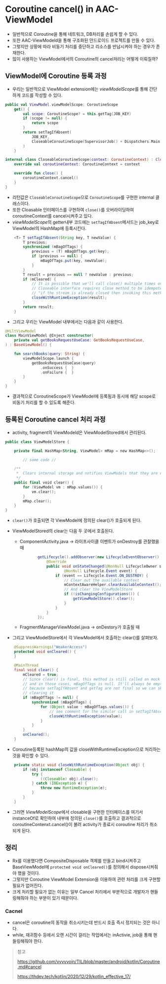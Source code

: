 # Coroutine cancel() in AAC-ViewModel

- 일반적으로 Coroutine을 통해 네트워크, DB처리를 손쉽게 할 수 있다.
- 또한 AAC-ViewModeld을 통해 구조화된 안드로이드 프로젝트를 만들 수 있다.
- 그렇지만 상황에 따라 비동기 처리를 중단하고 리소스를 반납시켜야 하는 경우가 존재한다.
- 많이 사용하는 ViewModel에서의 Coroutine의 cancel처리는 어떻게 이뤄질까?

## ViewModel에 Coroutine 등록 과정

- 우리는 일반적으로 ViewModel extension에는 *viewModelScope*를 통해 간단하게 코드를 작성할 수 있다.

```kotlin
public val ViewModel.viewModelScope: CoroutineScope
    get() {
        val scope: CoroutineScope? = this.getTag(JOB_KEY)
        if (scope != null) {
            return scope
        }
        return setTagIfAbsent(
            JOB_KEY,
            CloseableCoroutineScope(SupervisorJob() + Dispatchers.Main.immediate)
        )
    }

internal class CloseableCoroutineScope(context: CoroutineContext) : Closeable, CoroutineScope {
    override val coroutineContext: CoroutineContext = context

    override fun close() {
        coroutineContext.cancel()
    }
}
```

- 리턴값은 `CloseableCoroutineScope`으로 `CoroutineScope`를 구현한 internal 클래스이다.
- 또한 Cloasable 인터페이스를 구현하여 `close()`를 오버라이딩하여 coroutineContext를 cancel시켜주고 있다.
- *viewModelScope*의 getter내부 코드에는 `setTagIfAbsent`메서드는 job_key로 ViewModel의 HashMap에 등록시킨다.

```java
    <T> T setTagIfAbsent(String key, T newValue) {
        T previous;
        synchronized (mBagOfTags) {
            previous = (T) mBagOfTags.get(key);
            if (previous == null) {
                mBagOfTags.put(key, newValue);
            }
        }
        T result = previous == null ? newValue : previous;
        if (mCleared) {
            // It is possible that we'll call close() multiple times on the same object, but
            // Closeable interface requires close method to be idempotent:
            // "if the stream is already closed then invoking this method has no effect." (c)
            closeWithRuntimeException(result);
        }
        return result;
    }
```

- 그리고 우리는 ViewModel 내부에서는 다음과 같이 사용한다.

```kotlin
@HiltViewModel
class MainViewModel @Inject constructor(
    private val getBooksRequestUseCase: GetBooksRequestUseCase,
) : BaseViewModel() {

    fun searchBooks(query: String) {
        viewModelScope.launch {
            getBooksRequestUseCase(query)
                .onSuccess {  }
                .onFailure {  }
        }
    }
}
```

- 결과적으로 CoroutineScope가 ViewModel에 등록됨과 동시에 해당 scope로 비동기 처리를 할 수 있도록 해준다.

## 등록된 Coroutine cancel 처리 과정

- activity, fragment의 ViewModeld은 ViewModelStored에서 관리된다.

```kotlin
public class ViewModelStore {

    private final HashMap<String, ViewModel> mMap = new HashMap<>();

		// some code //

    /**
     *  Clears internal storage and notifies ViewModels that they are no longer used.
     */
    public final void clear() {
        for (ViewModel vm : mMap.values()) {
            vm.clear();
        }
        mMap.clear();
    }
}
```

- `clear()`가 호출되면 각 ViewModel에 정의된 clear()가 호출되게 된다.

- ViewModelStored의 clear는 다음 두 곳에서 호출된다.

  - ComponentActivity.java -> 라이프사이클 이벤트가 onDestroy를 관찰했을 때

    ```java
            getLifecycle().addObserver(new LifecycleEventObserver() {
                @Override
                public void onStateChanged(@NonNull LifecycleOwner source,
                        @NonNull Lifecycle.Event event) {
                    if (event == Lifecycle.Event.ON_DESTROY) {
                        // Clear out the available context
                        mContextAwareHelper.clearAvailableContext();
                        // And clear the ViewModelStore
                        if (!isChangingConfigurations()) {
                            getViewModelStore().clear();
                        }
                    }
                }
            });
    ```

  - FragmentManagerViewModel.java -> onDestory가 호출될 때

- 그리고 ViewModelStore에서 각 ViewModel에서 호출하는 clear()를 살펴보자.

```java
    @SuppressWarnings("WeakerAccess")
    protected void onCleared() {
    }

    @MainThread
    final void clear() {
        mCleared = true;
        // Since clear() is final, this method is still called on mock objects
        // and in those cases, mBagOfTags is null. It'll always be empty though
        // because setTagIfAbsent and getTag are not final so we can skip
        // clearing it
        if (mBagOfTags != null) {
            synchronized (mBagOfTags) {
                for (Object value : mBagOfTags.values()) {
                    // see comment for the similar call in setTagIfAbsent
                    closeWithRuntimeException(value);
                }
            }
        }
        onCleared();
    }

```

- Coroutine등록된 hashMap의 값을 closeWithRuntimeException으로 처리하는 것을 확인할 수 있다.

```java
    private static void closeWithRuntimeException(Object obj) {
        if (obj instanceof Closeable) {
            try {
                ((Closeable) obj).close();
            } catch (IOException e) {
                throw new RuntimeException(e);
            }
        }
    }
```

- 그러면 *ViewModelScope*에서 closable을 구현한 인터페이스를 여기서 instanceOf로 확인하여 내부에 정의된 `close()`를 호출하고 결과적으로 coroutineContenxt.cancel()이 불려 activity가 종료시 coroutine 처리가 취소되게 된다.

## 정리

- Rx를 이용했다면 CompositeDisposable 객체를 만들고 bind시켜주고 BaseViewModel에  `protected void onCleared()`를 정의해서 dispose시켜줘야 했을 것이다.
- 그렇지만 Coroutine ViewModel Extension을 이용하여 관련 처리를 크게 구현할 필요가 없어진다.
- 크게 처리할 필요가 없는 이유는 일부 Cancel 처리에서 부분적으로 개발자가 핸들링해줘야 하는 부분이 있기 때문이다.

### Cacnel

- cancel은 coroutine의 동작을 취소시키는데 반드시 호출 즉시 정지되는 것은 아니다.
- while, 재귀함수 등에서 오랜 시간이 걸리는 작업에서는 inActivie, job을 통해 핸들링해줘야 한다.

> 참고 
>
> https://github.com/vvvvvoin/TIL/blob/master/android/kotlin/Coroutine.md#cancel
>
> https://thdev.tech/kotlin/2020/12/29/kotlin_effective_17/
